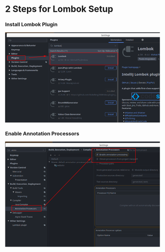 # 2 Steps for Lombok Setup

### Install Lombok Plugin
![](./image/lombok-plugin.png)

### Enable Annotation Processors
![](./image/enable-annotation-processors.png)